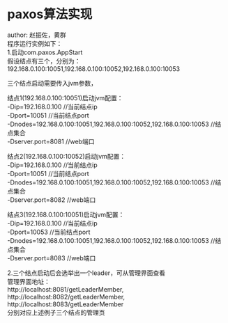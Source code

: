 # paxos算法实现

author:
赵振佐，黄群<br/>
程序运行实例如下：<br/>
1.启动com.paxos.AppStart<br/>
  假设结点有三个，分别为：192.168.0.100:10051,192.168.0.100:10052,192.168.0.100:10053
 
 三个结点启动需要传入jvm参数，<br/>
 
 结点1(192.168.0.100:10051)启动jvm配置：<br/>
-Dip=192.168.0.100  //当前结点ip<br/>
-Dport=10051 //当前结点port<br/>
-Dnodes=192.168.0.100:10051,192.168.0.100:10052,192.168.0.100:10053 //结点集合<br/>
-Dserver.port=8081 //web端口<br/>

 结点2(192.168.0.100:10052)启动jvm配置：<br/>
-Dip=192.168.0.100  //当前结点ip<br/>
-Dport=10051 //当前结点port<br/>
-Dnodes=192.168.0.100:10051,192.168.0.100:10052,192.168.0.100:10053 //结点集合<br/>
-Dserver.port=8082 //web端口<br/>

 结点3(192.168.0.100:10051)启动jvm配置：<br/>
-Dip=192.168.0.100  //当前结点ip<br/>
-Dport=10053 //当前结点port<br/>
-Dnodes=192.168.0.100:10051,192.168.0.100:10052,192.168.0.100:10053 //结点集合<br/>
-Dserver.port=8083 //web端口<br/>

2.三个结点启动后会选举出一个leader，可从管理界面查看<br/>
  管理界面地址：<br/>
  http://localhost:8081/getLeaderMember,<br/>
  http://localhost:8082/getLeaderMember,<br/>
  http://localhost:8083/getLeaderMember<br/>
  分别对应上述例子三个结点的管理页
  

